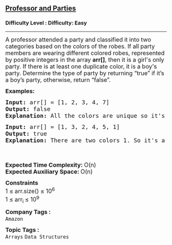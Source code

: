 <h2><a href="https://www.geeksforgeeks.org/problems/professor-and-parties2000/0">Professor and Parties</a></h2><h3>Difficulty Level : Difficulty: Easy</h3><hr><div class="problems_problem_content__Xm_eO"><p><span style="font-size: 18px;">A professor attended a party and classified it into two categories based on the colors of the robes. If all party members are wearing different colored robes, represented by positive integers in the array <strong>arr[]</strong>, then it is a girl's only party. If there is at least one duplicate color, it is a boy's party. Determine the type of party by returning “true” if it’s a boy’s party, otherwise, return “false”.</span></p>
<p><span style="font-size: 18px;"><strong>Examples:</strong></span></p>
<pre><span style="font-size: 18px;"><strong>Input:</strong> arr[] = [1, 2, 3, 4, 7]
<strong>Output: </strong>false
<strong>Explanation: </strong>All the colors are unique so it's a GIRLS party.</span></pre>
<pre><span style="font-size: 18px;"><strong>Input: </strong>arr[] = [1, 3, 2, 4, 5, 1]
<strong>Output: </strong>true
<strong>Explanation: </strong>There are two colors 1. So it's a BOYS party.</span></pre>
<p><span style="font-size: 18px;"><br><br></span><span style="font-size: 18px;"><strong>Expected Time Complexity: </strong>O(n)<br><strong>Expected Auxiliary Space: </strong>O(n)</span></p>
<p><span style="font-size: 18px;"><strong>Constraints</strong><br>1 ≤ arr.size() ≤ 10<sup>6</sup><br>1 ≤ arr<sub>i </sub>≤ 10<sup>9</sup></span></p></div><p><span style=font-size:18px><strong>Company Tags : </strong><br><code>Amazon</code>&nbsp;<br><p><span style=font-size:18px><strong>Topic Tags : </strong><br><code>Arrays</code>&nbsp;<code>Data Structures</code>&nbsp;